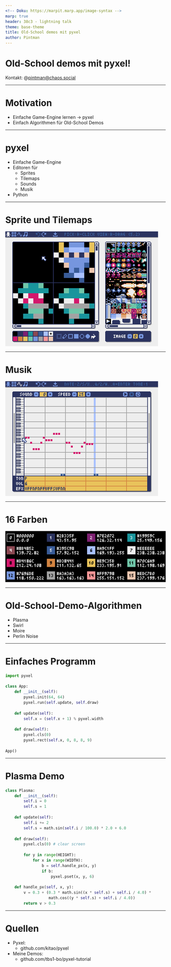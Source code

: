 ```yaml
---
<!-- Doku: https://marpit.marp.app/image-syntax -->
marp: true
header: 38c3 - lightning talk
theme: base-theme
title: Old-School demos mit pyxel
author: Pintman
---
```


# Old-School demos mit pyxel!

Kontakt: @pintman@chaos.social

---

# Motivation

- Einfache Game-Engine lernen -> pyxel
- Einfach Algorithmen für Old-School Demos

---

# pyxel

- Einfache Game-Engine
- Editoren für   
  - Sprites
  - Tilemaps
  - Sounds
  - Musik
- Python

---

# Sprite und Tilemaps

![drop-shadow](pyxel_sprites_tiles.gif)

---

# Musik

![drop-shadow](pyxel_music.gif)


---

# 16 Farben

![drop-shadow](pyxel_colors.png)

--- 

# Old-School-Demo-Algorithmen

- Plasma
- Swirl
- Moire
- Perlin Noise

---

# Einfaches Programm

```python
import pyxel

class App:
    def __init__(self):
        pyxel.init(64, 64)
        pyxel.run(self.update, self.draw)

    def update(self):
        self.x = (self.x + 1) % pyxel.width

    def draw(self):
        pyxel.cls(0)
        pyxel.rect(self.x, 0, 8, 8, 9)

App()
```

---

# Plasma Demo

```python
class Plasma:
    def __init__(self):
        self.i = 0
        self.s = 1

    def update(self):
        self.i += 2
        self.s = math.sin(self.i / 100.0) * 2.0 + 6.0

    def draw(self):
        pyxel.cls(0) # clear screen
        
        for y in range(HEIGHT):
            for x in range(WIDTH):
                b = self.handle_px(x, y)
                if b:
                    pyxel.pset(x, y, 6)

    def handle_px(self, x, y):
        v = 0.3 + (0.3 * math.sin((x * self.s) + self.i / 4.0) *
                   math.cos((y * self.s) + self.i / 4.0))
        return v > 0.3
```

---

# Quellen

- Pyxel: 
  - github.com/kitao/pyxel
- Meine Demos: 
  - github.com/tbs1-bo/pyxel-tutorial
